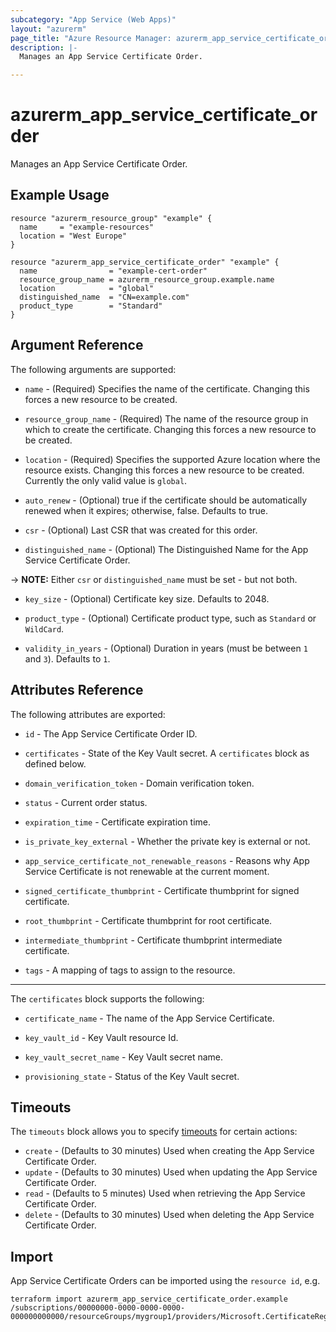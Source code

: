 ```yaml
---
subcategory: "App Service (Web Apps)"
layout: "azurerm"
page_title: "Azure Resource Manager: azurerm_app_service_certificate_order"
description: |-
  Manages an App Service Certificate Order.

---
```


# azurerm_app_service_certificate_order

Manages an App Service Certificate Order.

## Example Usage

```hcl
resource "azurerm_resource_group" "example" {
  name     = "example-resources"
  location = "West Europe"
}

resource "azurerm_app_service_certificate_order" "example" {
  name                = "example-cert-order"
  resource_group_name = azurerm_resource_group.example.name
  location            = "global"
  distinguished_name  = "CN=example.com"
  product_type        = "Standard"
}
```

## Argument Reference

The following arguments are supported:

* `name` - (Required) Specifies the name of the certificate. Changing this forces a new resource to be created.

* `resource_group_name` - (Required) The name of the resource group in which to create the certificate. Changing this forces a new resource to be created.

* `location` - (Required) Specifies the supported Azure location where the resource exists. Changing this forces a new resource to be created. Currently the only valid value is `global`.

* `auto_renew` - (Optional) true if the certificate should be automatically renewed when it expires; otherwise, false. Defaults to true.

* `csr` - (Optional) Last CSR that was created for this order.

* `distinguished_name` - (Optional) The Distinguished Name for the App Service Certificate Order.

-> **NOTE:** Either `csr` or `distinguished_name` must be set - but not both.

* `key_size` - (Optional) Certificate key size.  Defaults to 2048.

* `product_type` - (Optional) Certificate product type, such as `Standard` or `WildCard`.

* `validity_in_years` - (Optional) Duration in years (must be between `1` and `3`).  Defaults to `1`.

## Attributes Reference

The following attributes are exported:

* `id` - The App Service Certificate Order ID.

* `certificates` - State of the Key Vault secret. A `certificates` block as defined below.

* `domain_verification_token` - Domain verification token.

* `status` - Current order status.

* `expiration_time` - Certificate expiration time.

* `is_private_key_external` - Whether the private key is external or not.

* `app_service_certificate_not_renewable_reasons` - Reasons why App Service Certificate is not renewable at the current moment.

* `signed_certificate_thumbprint` - Certificate thumbprint for signed certificate.

* `root_thumbprint` - Certificate thumbprint for root certificate.

* `intermediate_thumbprint` - Certificate thumbprint intermediate certificate.

* `tags` - A mapping of tags to assign to the resource.

---

The `certificates` block supports the following:

* `certificate_name` - The name of the App Service Certificate.

* `key_vault_id` - Key Vault resource Id.

* `key_vault_secret_name` - Key Vault secret name.

* `provisioning_state` - Status of the Key Vault secret.

## Timeouts

The `timeouts` block allows you to specify [timeouts](https://www.terraform.io/language/resources/syntax#operation-timeouts) for certain actions:

* `create` - (Defaults to 30 minutes) Used when creating the App Service Certificate Order.
* `update` - (Defaults to 30 minutes) Used when updating the App Service Certificate Order.
* `read` - (Defaults to 5 minutes) Used when retrieving the App Service Certificate Order.
* `delete` - (Defaults to 30 minutes) Used when deleting the App Service Certificate Order.

## Import

App Service Certificate Orders can be imported using the `resource id`, e.g.

```shell
terraform import azurerm_app_service_certificate_order.example /subscriptions/00000000-0000-0000-0000-000000000000/resourceGroups/mygroup1/providers/Microsoft.CertificateRegistration/certificateOrders/certificateorder1
```
